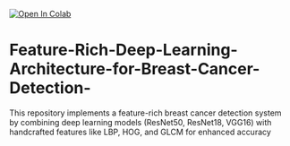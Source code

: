 [![Open In Colab](https://colab.research.google.com/assets/colab-badge.svg)](https://colab.research.google.com/github/mswastika/Feature-Rich-Deep-Learning-Architecture-for-Breast-Cancer-Detection-/blob/main/notebooks/Another_copy_of_MAJOR_PROJECT_BREAST_CANCER_ANALYSIS_F.ipynb)

# Feature-Rich-Deep-Learning-Architecture-for-Breast-Cancer-Detection-
This repository implements a feature-rich breast cancer detection system by combining deep learning models (ResNet50, ResNet18, VGG16) with handcrafted features like LBP, HOG, and GLCM for enhanced accuracy 
